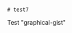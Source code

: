                                                                                                                                                                                                                                                  # test7
Test "graphical-gist"